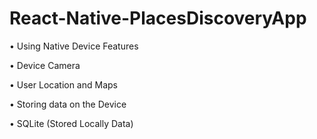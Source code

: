 # React-Native-PlacesDiscoveryApp

• Using Native Device Features

• Device Camera

• User Location and Maps

• Storing data on the Device

• SQLite (Stored Locally Data)
